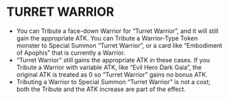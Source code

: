
# TURRET WARRIOR

*   You can Tribute a face-down Warrior for “Turret Warrior”, and it will still gain the appropriate ATK. You can Tribute a Warrior-Type Token monster to Special Summon “Turret Warrior”, or a card like “Embodiment of Apophis” that is currently a Warrior.
*   “Turret Warrior” still gains the appropriate ATK in these cases. If you Tribute a Warrior with variable ATK, like “Evil Hero Dark Gaia”, the original ATK is treated as 0 so “Turret Warrior” gains no bonus ATK.
*   Tributing a Warrior to Special Summon “Turret Warrior” is not a cost; both the Tribute and the ATK increase are part of the effect.

  